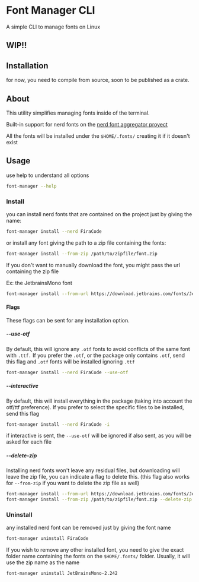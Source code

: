 # Font Manager CLI
A simple CLI to manage fonts on Linux

## WIP!!

## Installation
for now, you need to compile from source, soon to be published as a crate.

## About
This utility simplifies managing fonts inside of the terminal.

Built-in support for nerd fonts on the [nerd font aggregator proyect](https://github.com/ryanoasis/nerd-fonts/)

All the fonts will be installed under the `$HOME/.fonts/` creating it if it doesn't exist

## Usage
use help to understand all options
```sh
font-manager --help
```

### Install
you can install nerd fonts that are contained on the project just by giving the name:
```sh
font-manager install --nerd FiraCode
```

or install any font giving the path to a zip file containing the fonts:
```sh
font-manager install --from-zip /path/to/zipfile/font.zip
```

If you don't want to manually download the font, you might pass the url containing the zip file

Ex: the JetbrainsMono font
```sh
font-manager install --from-url https://download.jetbrains.com/fonts/JetBrainsMono-2.242.zip
```

#### Flags
These flags can be sent for any installation option.

##### --use-otf
By default, this will ignore any `.otf` fonts to avoid conflicts of the same font with `.ttf.`
If you prefer the `.otf`, or the package only contains `.otf`, send this flag and `.otf` fonts will be installed ignoring `.ttf`
```sh
font-manager install --nerd FiraCode --use-otf
```

##### --interactive
By default, this will install everything in the package (taking into account the otf/ttf preference).
If you prefer to select the specific files to be installed, send this flag
```sh
font-manager install --nerd FiraCode -i
```
if interactive is sent, the `--use-otf` will be ignored if also sent, as you will be asked for each file

##### --delete-zip
Installing nerd fonts won't leave any residual files, but downloading will leave the zip file, you can indicate a flag 
to delete this. (this flag also works for `--from-zip` if you want to delete the zip file as well)
```sh
font-manager install --from-url https://download.jetbrains.com/fonts/JetBrainsMono-2.242.zip --delete-zip
font-manager install --from-zip /path/to/zipfile/font.zip --delete-zip
```

### Uninstall
any installed nerd font can be removed just by giving the font name
```sh
font-manager uninstall FiraCode
```

If you wish to remove any other installed font, you need to give the exact folder name containing the fonts on the `$HOME/.fonts/` folder. 
Usually, it will use the zip name as the name
```sh
font-manager uninstall JetBrainsMono-2.242
```
